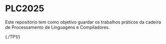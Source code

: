 # PLC2025

Este repositório tem como objetivo guardar os trabalhos práticos da cadeira de Processamento de Linguagens e Compiladores.

(./TP1/)